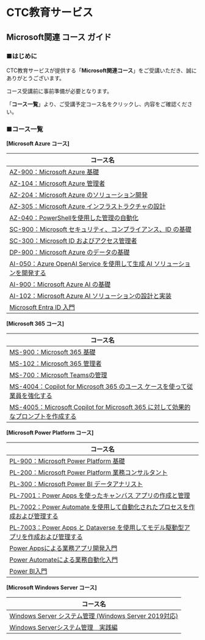 # CTC教育サービス

## Microsoft関連 コース ガイド



### ■はじめに

CTC教育サービスが提供する「**Microsoft関連コース**」をご受講いただき、誠にありがとうございます。

コース受講前に事前準備が必要となります。

「**コース一覧**」より、ご受講予定コース名をクリックし、内容をご確認ください。



### ■コース一覧

**[Microsoft Azure コース]**

| コース名 |
| ------------------------------------------------------------ |
| [AZ-900：Microsoft Azure 基礎](https://github.com/ctct-edu/Course-Prep/blob/main/prep/03-azp-rdp-ms-mfa.md) |
| [AZ-104：Microsoft Azure 管理者](https://github.com/ctct-edu/Course-Prep/blob/main/prep/05-sk-azp-rdp-ms-mfa.md) |
| [AZ-204：Microsoft Azure のソリューション開発](https://github.com/ctct-edu/Course-Prep/blob/main/prep/13-sk-ms.md) |
| [AZ-305：Microsoft Azure インフラストラクチャの設計](https://github.com/ctct-edu/Course-Prep/blob/main/prep/12-azp-ms.md) |
| [AZ-040：PowerShellを使用した管理の自動化](https://github.com/ctct-edu/Course-Prep/blob/main/prep/06-sk-azp-rdp-ms-mfa.md) |
| [SC-900：Microsoft セキュリティ、コンプライアンス、ID の基礎](https://github.com/ctct-edu/Course-Prep/blob/main/prep/10-sk-ent-ms-mfa.md) |
| [SC-300：Microsoft ID およびアクセス管理者](https://github.com/ctct-edu/Course-Prep/blob/main/prep/10-sk-ent-ms-mfa.md) |
| [DP-900：Microsoft Azure のデータの基礎](https://github.com/ctct-edu/Course-Prep/blob/main/prep/04-sk-azp-ms-mfa.md) |
| [AI-050：Azure OpenAI Service を使用して生成 AI ソリューションを開発する](https://github.com/ctct-edu/Course-Prep/blob/main/prep/12-azp-ms.md) |
| [AI-900：Microsoft Azure AI の基礎](https://github.com/ctct-edu/Course-Prep/blob/main/prep/04-sk-azp-ms-mfa.md) |
| [AI-102：Microsoft Azure AI ソリューションの設計と実装](https://github.com/ctct-edu/Course-Prep/blob/main/prep/08-sk-ms-mfa.md) |
| [Microsoft Entra ID 入門](https://github.com/ctct-edu/Course-Prep/blob/main/prep/09-sk-ent-mfa.md) |



**[Microsoft 365 コース]**

| コース名                                                     |
| ------------------------------------------------------------ |
| [MS-900：Microsoft 365 基礎](https://github.com/ctct-edu/Course-Prep/blob/main/prep/07-sk-madmin-mfa.md) |
| [MS-102：Microsoft 365 管理者](https://github.com/ctct-edu/Course-Prep/blob/main/prep/07-sk-madmin-mfa.md) |
| [MS-700：Microsoft Teamsの管理](https://github.com/ctct-edu/Course-Prep/blob/main/prep/07-sk-madmin-mfa.md) |
| [MS-4004：Copilot for Microsoft 365 のユース ケースを使って従業員を強化する](https://github.com/ctct-edu/Course-Prep/blob/main/prep/15-m365-sha.md) |
| [MS-4005：Microsoft Copilot for Microsoft 365 に対して効果的なプロンプトを作成する](https://github.com/ctct-edu/Course-Prep/blob/main/prep/15-m365-sha.md) |



**[Microsoft Power Platform コース]**

| コース名                                                     |
| ------------------------------------------------------------ |
| [PL-900：Microsoft Power Platform 基礎](https://github.com/ctct-edu/Course-Prep/blob/main/prep/11-sk-ppf-ms-mfa.md) |
| [PL-200：Microsoft Power Platform 業務コンサルタント](https://github.com/ctct-edu/Course-Prep/blob/main/prep/11-sk-ppf-ms-mfa.md) |
| [PL-300：Microsoft Power BI データアナリスト](https://github.com/ctct-edu/Course-Prep/blob/main/prep/08-sk-ms-mfa.md) |
| [PL-7001：Power Apps を使ったキャンバス アプリの作成と管理](https://github.com/ctct-edu/Course-Prep/blob/main/prep/11-sk-ppf-ms-mfa.md) |
| [PL-7002：Power Automate を使用して自動化されたプロセスを作成および管理する](https://github.com/ctct-edu/Course-Prep/blob/main/prep/11-sk-ppf-ms-mfa.md) |
| [PL-7003：Power Apps と Dataverse を使用してモデル駆動型アプリを作成および管理する](https://github.com/ctct-edu/Course-Prep/blob/main/prep/11-sk-ppf-ms-mfa.md) |
| [Power Appsによる業務アプリ開発入門](https://github.com/ctct-edu/Course-Prep/blob/main/prep/14-sk-rdp.md) |
| [Power Automateによる業務自動化入門](https://github.com/ctct-edu/Course-Prep/blob/main/prep/14-sk-rdp.md) |
| [Power BI入門](https://github.com/ctct-edu/Course-Prep/blob/main/prep/01-rdp.md) |



**[Microsoft Windows Server コース]**

| コース名                                                     |
| ------------------------------------------------------------ |
| [Windows Server システム管理 (Windows Server 2019対応)](https://github.com/ctct-edu/Course-Prep/blob/main/prep/01-rdp.md) |
| [Windows Serverシステム管理　実践編](https://github.com/ctct-edu/Course-Prep/blob/main/prep/01-rdp.md) |

